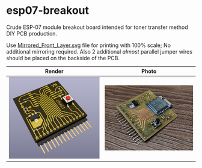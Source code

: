 # esp07-breakout
Crude ESP-07 module breakout board intended for toner transfer method DIY PCB production.

Use [Mirrored_Front_Layer.svg](Mirrored_Front_Layer.svg) file for printing with 100% scale;  No additional mirroring required.
Also 2 additional *almost* parallel jumper wires should be placed on the backside of the PCB.

|Render               |Photo              |
|---------------------|-------------------|
|![Render](render.png)|![Photo](photo.jpg)|